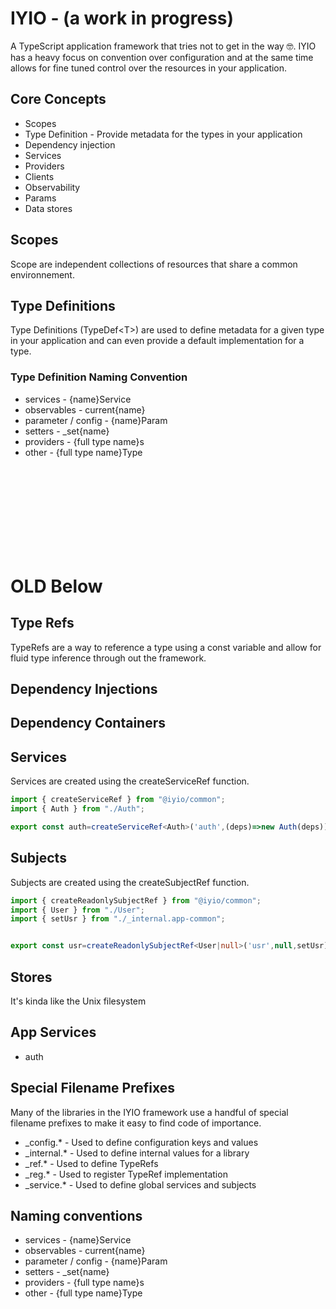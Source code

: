 # IYIO - (a work in progress)
A TypeScript application framework that tries not to get in the way 🤓. IYIO has a heavy focus on 
convention over configuration and at the same time allows for fine tuned control over the resources
in your application.

## Core Concepts
- Scopes
- Type Definition - Provide metadata for the types in your application
- Dependency injection
- Services
- Providers
- Clients
- Observability
- Params
- Data stores

## Scopes
Scope are independent collections of resources that share a common environnement.


## Type Definitions
Type Definitions (TypeDef&lt;T&gt;) are used to define metadata for a given type in your application
and can even provide a default implementation for a type.

### Type Definition Naming Convention
- services - {name}Service
- observables - current{name}
- parameter / config - {name}Param
- setters - _set{name}
- providers - {full type name}s
- other - {full type name}Type


<br/>
<br/>
<br/>
<br/>
<br/>
<br/>
<br/>
<br/>

# OLD Below

## Type Refs
TypeRefs are a way to reference a type using a const variable and allow for fluid type inference
through out the framework.

## Dependency Injections

## Dependency Containers

## Services

Services are created using the createServiceRef function.

``` ts
import { createServiceRef } from "@iyio/common";
import { Auth } from "./Auth";

export const auth=createServiceRef<Auth>('auth',(deps)=>new Auth(deps));


```

## Subjects

Subjects are created using the createSubjectRef function.

``` ts
import { createReadonlySubjectRef } from "@iyio/common";
import { User } from "./User";
import { setUsr } from "./_internal.app-common";


export const usr=createReadonlySubjectRef<User|null>('usr',null,setUsr);
```

## Stores
It's kinda like the Unix filesystem

## App Services
- auth

## Special Filename Prefixes

Many of the libraries in the IYIO framework use a handful of special filename prefixes to make it
easy to find code of importance.

- _config.* - Used to define configuration keys and values
- _internal.* -  Used to define internal values for a library
- _ref.* - Used to define TypeRefs
- _reg.* - Used to register TypeRef implementation
- _service.* - Used to define global services and subjects

## Naming conventions
- services - {name}Service
- observables - current{name}
- parameter / config - {name}Param
- setters - _set{name}
- providers - {full type name}s
- other - {full type name}Type
